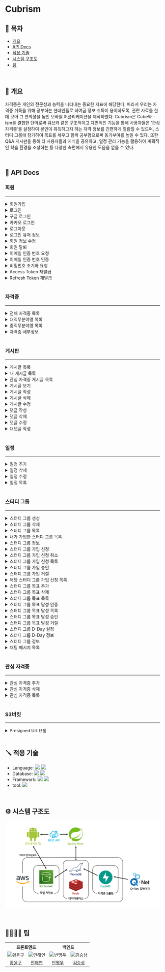 # Cubrism


## :bookmark: 목차
+ [개요](#pushpin-개요)
+ [API Docs](#abacus-api-docs)
+ [적용 기술](#screwdriver-적용-기술)
+ [시스템 구조도](#gear-시스템-구조도)
+ [팀](#family_man_woman_boy_boy-팀)

</br>

## :pushpin: 개요
자격증은 개인의 전문성과 능력을 나타내는 중요한 지표에 해당한다. 따라서 우리는 자격증 취득을 위해 공부하는 현대인들로 하여금 정보 취득이 용이하도록, 관련 자료를 한데 모아 그 편의성을 높인 모바일 어플리케이션을 제작하였다. Cubrism은 Cube와 -ism을 결합한 단어로써 큐브와 같은 구조적이고 다면적인 기능을 통해 사용자들은 ‘관심 자격증’을 설정하여 본인이 취득하고자 하는 자격 정보를 간편하게 열람할 수 있으며, 스터디 그룹에 참가하여 목표를 세우고 함께 공부함으로써 동기부여를 높일 수 있다. 또한 Q&A 게시판을 통해 타 사용자들과 지식을 공유하고, 일정 관리 기능을 활용하여 계획적인 학습 환경을 조성하는 등 다양한 측면에서 유용한 도움을 얻을 수 있다.

</br>

## :abacus: API Docs
### 회원
---
<details>
<summary>회원가입</summary>

| HTTP | Path  |
| --- | --- |
| <code>POST</code> | /auth/signup |

#### 요청
##### 본문
| 이름 | 타입 | 설명 |
| --- | --- | --- |
| email | String | 이메일 |
| password | String | 비밀번호 |
| nickname | String | 닉네임 |

```json
{
    "email": "test@test.com",
    "password": "password1!",
    "nickname": "nickname"
}
```

#### 응답
##### 본문
| 이름 | 타입 | 설명 |
| --- | --- | --- |
| message | String | 결과 메시지 |
```json
{
    "message": "회원가입에 성공했습니다."
}
```
</details>

<details>
<summary>로그인</summary>

| HTTP | Path  |
| --- | --- |
| <code>POST</code> | /auth/signin |

#### 요청
##### 본문
| 이름 | 타입 | 설명 |
| --- | --- | --- |
| email | String | 이메일 |
| password | String | 비밀번호 |
| fcmToken | String | FCM (Firebase Cloud Messaging) 토큰 |

```json
{
    "email": "test@test.com",
    "password": "password1!",
    "fcmToken": ""
}
```
#### 응답
##### user
| 이름 | 타입 | 설명 |
| --- | --- | --- |
| email | String | 이메일 |
| nickname | String | 닉네임 |
| profileImage | String | 프로필 사진 Url |
| provider | String | 소셜 로그인 [Google, Kakao, null(이메일)] |

##### token
| 이름 | 타입 | 설명 |
| --- | --- | --- |
| accessToken | String | JWT Access Token |
| refreshToken | String | JWT Refresh Token |

```json
{
    "user": {
        "email": "test@test.com",
        "nickname": "닉네임",
        "profileImage": "",
        "provider": null
    },
    "token": {
        "accessToken": "",
        "refreshToken": ""
    }
}
```
</details>

<details>
<summary>구글 로그인</summary>

| HTTP | Path  |
| --- | --- |
| <code>POST</code> | /auth/signin/google |

#### 요청
##### 본문
| 이름 | 타입 | 설명 |
| --- | --- | --- |
| token | String | 구글 인증 토큰 |
| fcmToken | String | FCM (Firebase Cloud Messaging) 토큰 |

```json
{
    "token": "",
    "fcmToken": ""
}
```
#### 응답
##### user
| 이름 | 타입 | 설명 |
| --- | --- | --- |
| email | String | 이메일 |
| nickname | String | 닉네임 |
| profileImage | String | 프로필 사진 Url |
| provider | String | 소셜 로그인 [Google, Kakao, null(이메일)] |

##### token
| 이름 | 타입 | 설명 |
| --- | --- | --- |
| accessToken | String | JWT Access Token |
| refreshToken | String | JWT Refresh Token |

```json
{
    "user": {
        "email": "test@test.com",
        "nickname": "닉네임",
        "profileImage": "",
        "provider": "google"
    },
    "token": {
        "accessToken": "",
        "refreshToken": ""
    }
}
```
</details>

<details>
<summary>카카오 로그인</summary>

| HTTP | Path  |
| --- | --- |
| <code>POST</code> | /auth/signin/kakao |

#### 요청
##### 본문
| 이름 | 타입 | 설명 |
| --- | --- | --- |
| token | String | 카카오 인증 토큰 |
| fcmToken | String | FCM (Firebase Cloud Messaging) 토큰 |

```json
{
    "token": "",
    "fcmToken": ""
}
```
#### 응답
##### user
| 이름 | 타입 | 설명 |
| --- | --- | --- |
| email | String | 이메일 |
| nickname | String | 닉네임 |
| profileImage | String | 프로필 사진 Url |
| provider | String | 소셜 로그인 [Google, Kakao, null(이메일)] |

##### token
| 이름 | 타입 | 설명 |
| --- | --- | --- |
| accessToken | String | JWT Access Token |
| refreshToken | String | JWT Refresh Token |

```json
{
    "user": {
        "email": "test@test.com",
        "nickname": "닉네임",
        "profileImage": "",
        "provider": "kakao"
    },
    "token": {
        "accessToken": "",
        "refreshToken": ""
    }
}
```
</details>

<details>
<summary>로그아웃</summary>

| HTTP | Path  |
| --- | --- |
| <code>POST</code> | /auth/logout |

#### 응답
##### 본문
| 이름 | 타입 | 설명 |
| --- | --- | --- |
| message | String | 결과 메시지 |
```json
{
    "message": "로그아웃 완료"
}
```
</details>

<details>
<summary>로그인 유저 정보</summary>

| HTTP | Path  |
| --- | --- |
| <code>GET</code> | /auth/users |

#### 요청
##### 헤더
| 이름 | 타입 | 설명 |
| --- | --- | --- |
| Authorization | String | JWT Access Token |

```
Authorization: Bearer Token
```
#### 응답
##### 본문
| 이름 | 타입 | 설명 |
| --- | --- | --- |
| email | String | 이메일 |
| nickname | String | 닉네임 |
| profileImage | String | 프로필 사진 Url |
| provider | String | 소셜 로그인 [Google, Kakao, null(이메일)] |
```json
{
    "email": "test@test.com",
    "nickname": "닉네임",
    "profileImage": "",
    "provider": null
}
```
</details>

<details>
<summary>회원 정보 수정</summary>

| HTTP | Path  |
| --- | --- |
| <code>PUT</code> | /auth/users |

#### 요청
##### 헤더
| 이름 | 타입 | 설명 |
| --- | --- | --- |
| Authorization | String | JWT Access Token |

```
Authorization: Bearer Token
```
##### 본문
| 이름 | 타입 | 설명 |
| --- | --- | --- |
| nickname | String | 닉네임 |
| imageUrl | String | 프로필 사진 Url |
| isImageChange | Boolean | 프로필 사진 변경 여부 |

```json
{
    "nickname": "닉네임",
    "imageUrl": "",
    "isImageChange": true
}
```
#### 응답
##### 본문
| 이름 | 타입 | 설명 |
| --- | --- | --- |
| email | String | 이메일 |
| nickname | String | 닉네임 |
| profileImage | String | 프로필 사진 Url |
| provider | String | 소셜 로그인 [Google, Kakao, null(이메일)] |
```json
{
    "email": "test@test.com",
    "nickname": "닉네임",
    "profileImage": "",
    "provider": null
}
```
</details>

<details>
<summary>회원 탈퇴</summary>

| HTTP | Path  |
| --- | --- |
| <code>DELETE</code> | /auth/users |

#### 요청
##### 헤더
| 이름 | 타입 | 설명 |
| --- | --- | --- |
| Authorization | String | JWT Access Token |

```
Authorization: Bearer Token
```

#### 응답
##### 본문
| 이름 | 타입 | 설명 |
| --- | --- | --- |
| message | String | 결과 메시지 |
```json
{
    "message": "회원 탈퇴가 완료되었습니다."
}
```
</details>

<details>
<summary>이메일 인증 번호 요청</summary>

| HTTP | Path  |
| --- | --- |
| <code>POST</code> | /auth/signup/email/request |

#### 요청
##### 본문
| 이름 | 타입 | 설명 |
| --- | --- | --- |
| email | String | 이메일 |

```json
{
    "email": "test@test.com"
}
```
#### 응답
##### 본문
| 이름 | 타입 | 설명 |
| --- | --- | --- |
| message | String | 결과 메시지 |
```json
{
    "message": "이메일 전송 완료"
}
```
</details>

<details>
<summary>이메일 인증 번호 인증</summary>

| HTTP | Path  |
| --- | --- |
| <code>POST</code> | /auth/signup/email/verify |

#### 요청
##### 본문
| 이름 | 타입 | 설명 |
| --- | --- | --- |
| email | String | 이메일 |
| code | String | 인증 코드 |

```json
{
    "email": "test@test.com",
    "code": "000000"
}
```
#### 응답
##### 본문
| 이름 | 타입 | 설명 |
| --- | --- | --- |
| message | String | 결과 메시지 |
```json
{
    "message": "이메일 인증 완료"
}
```
</details>

<details>
<summary>비밀번호 초기화 요청</summary>

| HTTP | Path  |
| --- | --- |
| <code>POST</code> | /auth/users/password |

#### 요청
##### 본문
| 이름 | 타입 | 설명 |
| --- | --- | --- |
| email | String | 이메일 |

```json
{
    "email": "test@test.com"
}
```
#### 응답
##### 본문
| 이름 | 타입 | 설명 |
| --- | --- | --- |
| message | String | 결과 메시지 |
```json
{
    "message": "이메일을 전송했습니다."
}
```
</details>

<details>
<summary>Access Token 재발급</summary>

| HTTP | Path  |
| --- | --- |
| <code>POST</code> | /auth/token/access |

#### 요청
##### 헤더
| 이름 | 타입 | 설명 |
| --- | --- | --- |
| AccessToken | String | JWT Access Token |
| RefreshToken | String | JWT Refresh Token |

```
AccessToken: Bearer Token
RefreshToken: Token
```
#### 응답
##### 본문
| 이름 | 타입 | 설명 |
| --- | --- | --- |
| accessToken | String | JWT Access Token |
| refreshToken | String | JWT Refresh Token |
```json
{
    "accessToken": "",
    "refreshToken": null
}
```
</details>

<details>
<summary>Refresh Token 재발급</summary>

| HTTP | Path  |
| --- | --- |
| <code>POST</code> | /auth/token/refresh |

#### 요청
##### 헤더
| 이름 | 타입 | 설명 |
| --- | --- | --- |
| Authorization | String | JWT Access Token |

```
Authorization: Bearer Token
```

#### 응답
##### 본문
| 이름 | 타입 | 설명 |
| --- | --- | --- |
| accessToken | String | JWT Access Token |
| refreshToken | String | JWT Refresh Token |
```json
{
    "accessToken": null,
    "refreshToken": ""
}
```
</details>

</br>

### 자격증
---
<details>
<summary>전체 자격증 목록</summary>

| HTTP | Path  |
| --- | --- |
| <code>GET</code> | /qualification/list/all |

#### 응답
##### 본문
| 이름 | 타입 | 설명 |
| --- | --- | --- |
| code | String | 자격증 코드 |
| name | String | 자격증 이름 |
```json
[
    {
        "code": "1320",
        "name": "정보처리기사"
    },
    ···
]
```
</details>

<details>
    
<summary>대직무분야명 목록</summary>

| HTTP | Path  |
| --- | --- |
| <code>GET</code> | /qualification/list/majorfield |

#### 응답
##### 본문
| 이름 | 타입 | 설명 |
| --- | --- | --- |
| majorFieldName | String | 대직무분야명 |
| iconUrl | String | 아이콘 Url |
```json
[
    {
        "majorFieldName": "정보통신",
        "iconUrl": ""
    },
    ···
]
```
</details>

<details>
<summary>중직무분야명 목록</summary>

| HTTP | Path  |
| --- | --- |
| <code>GET</code> | /qualification/list/middlefield |

#### 요청
##### 파라미터
| 이름 | 타입 | 설명 |
| --- | --- | --- |
| field | String | 대직무분야명 |

```
field: 정보통신
```

#### 응답
##### 본문
| 이름 | 타입 | 설명 |
| --- | --- | --- |
| middleFieldName | String | 중직무분야명 |
| code | String | 자격증 코드 |
| name | String | 자격증 이름 |
```json
[
    {
        "middleFieldName": "정보기술",
        "code": "1320",
        "name": "정보처리기사"
    },
    ···
]
```
</details>

<details>
<summary>자격증 세부정보</summary>

| HTTP | Path  |
| --- | --- |
| <code>GET</code> | /qualification/details |

#### 요청
##### 파라미터
| 이름 | 타입 | 설명 |
| --- | --- | --- |
| code | String | 자격증 코드 |

```
field: 정보통신
```

#### 응답
##### 본문
| 이름 | 타입 | 설명 |
| --- | --- | --- |
| name | String | 자격증 이름 |
| code | String | 자격증 코드 |
| tendency | String | 출제 경향 |
| acquisition | String | 취득 방법 |

##### schedule (시험 일정)
| 이름 | 타입 | 설명 |
| --- | --- | --- |
| category | String | 구분 |
| writtenApp | String | 필기원서접수 |
| writtenExam | String | 필기시험 |
| writtenExamResult | String | 필기합격발표 |
| practicalApp | String | 실기원서접수 |
| practicalExam | String | 실기시험 |
| practicalExamResult | String | 최종합격발표 |

##### fee (수수료)
| 이름 | 타입 | 설명 |
| --- | --- | --- |
| writtenFee | Int | 필기 수수료 |
| practicalFee | Int | 실기 수수료 |

##### standard (출제 기준)
| 이름 | 타입 | 설명 |
| --- | --- | --- |
| filePath | String | 파일 경로 |
| fileName | String | 파일 이름 |

##### question (공개 문제)
| 이름 | 타입 | 설명 |
| --- | --- | --- |
| filePath | String | 파일 경로 |
| fileName | String | 파일 이름 |

##### books (추천 도서)
| 이름 | 타입 | 설명 |
| --- | --- | --- |
| title | String | 책 제목 |
| authors | String | 저자 |
| publisher | String | 출판사 |
| date | LocalDate | 출간일 |
| price | Int | 정가 |
| sale_price | Int | 판매가 |
| thumbnail | String | 책 표지 |
| url | String | 링크 |

```json
{
    "code": "1320",
    "name": "정보처리기사",
    "schedule": [
        {
            "category": "2024년 정기 기사 1회",
            "writtenApp": "2024.01.23~2024.01.26",
            "writtenExam": "2024.02.15~2024.03.07",
            "writtenExamResult": "2024.03.13",
            "practicalApp": "2024.03.26~2024.03.29",
            "practicalExam": "2024.04.27~2024.05.17",
            "practicalExamResult": "2024.06.18"
        },
        ···
    ],
    "fee": {
        "writtenFee": 19400,
        "practicalFee": 22600
    },
    "tendency": "<실기시험 출제 경향>\n정보시스템 등의 개발 요구 사항을 이해하여 각 업무에 맞는 소프트웨어의 기능에 관한 설계, 구현 및 테스트를 수행에 필요한\n1. 현행 시스템 분석 및 요구사항 확인(소프트웨어 공학 기술의 요구사항 분석 기법 활용)···",
    "standard": [
        {
            "filePath": "bbs/Q006/Q006_2204043",
            "fileName": "정보처리기사 출제기준(2020.1.1.~2022.12.31).hwp"
        },
        ···
    ],
    "question": [],
    "acquisition": "① 시 행 처 : 한국산업인력공단\n② 관련학과 : 모든 학과 응시가능\n③ 시험과목\n- 필기 1. 소프트웨어설계 2. 소프트웨어개발···",
    "books": [
        {
            "title": "정보처리기사 필기 한권으로 끝내기",
            "authors": "메인에듀 정보기술연구소, 김대영",
            "publisher": "메인에듀",
            "date": "2024-04-02",
            "price": 29000,
            "sale_price": 26100,
            "thumbnail": "https://search1.kakaocdn.net/thumb/R120x174.q85/?fname=http%3A%2F%2Ft1.daumcdn.net%2Flbook%2Fimage%2F6614487%3Ftimestamp%3D20240427153255",
            "url": "https://search.daum.net/search?w=bookpage&bookId=6614487&q=%EC%A0%95%EB%B3%B4%EC%B2%98%EB%A6%AC%EA%B8%B0%EC%82%AC+%ED%95%84%EA%B8%B0+%ED%95%9C%EA%B6%8C%EC%9C%BC%EB%A1%9C+%EB%81%9D%EB%82%B4%EA%B8%B0"
        },
        ···
    ]
}
```
</details>

<br>

### 게시판
---
<details>
<summary>게시글 목록</summary>

| HTTP | Path  |
| --- | --- |
| <code>GET</code> | /posts |

#### 요청
##### 파라미터
| 이름 | 타입 | 설명 | 필수 |
| --- | --- | --- | --- |
| page | Int | 페이지 | X (기본값 0) |
| limit | Int | 한 번에 불러올 게시글 수 (0~50) | X (기본값 20) |
| search-query | String | 검색어 | X |
| board-id | Int | 게시판 번호 | O |

```
page: 0
limit: 20
search-query: 정보처리기사
board-id: 1
```
#### 응답
##### page (페이지)
| 이름 | 타입 | 설명 |
| --- | --- | --- |
| previousPage | Int | 이전 페이지 |
| currentPage | Int | 현재 페이지 |
| nextPage | Int | 다음 페이지 |

##### postList (게시글 목록)
| 이름 | 타입 | 설명 |
| --- | --- | --- |
| postId | Int | 게시글 번호 |
| category | String | 카테고리 |
| nickname | String | 작성자 닉네임 |
| imageUrl | String | 첫 번째 사진 Url |
| title | String | 제목 |
| content | String | 내용 |
| createdDate | String | 작성일 |
| commentCount | Int | 댓글 수 |
```json
{
    "page": {
        "previousPage": null,
        "currentPage": 0,
        "nextPage": 1
    },
    "postList": [
        {
            "postId": 208,
            "category": "정보처리기사",
            "nickname": "nickname",
            "imageUrl": "",
            "title": "정처기 필기는 언제인가요?",
            "content": "2차때 신청하려고 하는데, 신청 기간은 언제인가요?",
            "createdDate": "2일 전",
            "commentCount": 0
        },
        ···
    ]
}
```
</details>

<details>
<summary>내 게시글 목록</summary>

| HTTP | Path  |
| --- | --- |
| <code>GET</code> | /posts/my |

#### 요청
##### 헤더
| 이름 | 타입 | 설명 |
| --- | --- | --- |
| Authorization | String | JWT Access Token |

```
Authorization: Bearer Token
```
##### 파라미터
| 이름 | 타입 | 설명 | 필수 |
| --- | --- | --- | --- |
| page | Int | 페이지 | X (기본값 0) |
| limit | Int | 한 번에 불러올 게시글 수 (0~50) | X (기본값 20) |

```
page: 0
limit: 20
```
#### 응답
##### page (페이지)
| 이름 | 타입 | 설명 |
| --- | --- | --- |
| previousPage | Int | 이전 페이지 |
| currentPage | Int | 현재 페이지 |
| nextPage | Int | 다음 페이지 |

##### postList (게시글 목록)
| 이름 | 타입 | 설명 |
| --- | --- | --- |
| postId | Int | 게시글 번호 |
| category | String | 카테고리 |
| nickname | String | 작성자 닉네임 |
| profileImage | String | 프로필 사진 Url |
| images | String[] | 사진 Url 목록 |
| title | String | 제목 |
| content | String | 내용 |
| createdDate | String | 작성일 |
| commentCount | Int | 댓글 수 |
```json
{
    "page": {
        "previousPage": null,
        "currentPage": 0,
        "nextPage": 1
    },
    "postList": [
        {
            "postId": 208,
            "category": "정보처리기사",
            "nickname": "nickname",
            "profileImage": "",
            "images": [
                "",
                "",
                ""
            ],
            "title": "정처기 필기는 언제인가요?",
            "content": "2차때 신청하려고 하는데, 신청 기간은 언제인가요?",
            "createdDate": "5.21 16:25",
            "commentCount": 0
        },
        ···
    ]
}
```
</details>

<details>
<summary>관심 자격증 게시글 목록</summary>

| HTTP | Path  |
| --- | --- |
| <code>GET</code> | /posts/favorites |

#### 요청
##### 헤더
| 이름 | 타입 | 설명 |
| --- | --- | --- |
| Authorization | String | JWT Access Token |

```
Authorization: Bearer Token
```
##### 파라미터
| 이름 | 타입 | 설명 | 필수 |
| --- | --- | --- | --- |
| page | Int | 페이지 | X (기본값 0) |
| limit | Int | 한 번에 불러올 게시글 수 (0~50) | X (기본값 20) |
| board-id | Int | 게시판 번호 | O |

```
page: 0
limit: 20
board-id: 1
```
#### 응답
##### page (페이지)
| 이름 | 타입 | 설명 |
| --- | --- | --- |
| previousPage | Int | 이전 페이지 |
| currentPage | Int | 현재 페이지 |
| nextPage | Int | 다음 페이지 |

##### postList (게시글 목록)
| 이름 | 타입 | 설명 |
| --- | --- | --- |
| postId | Int | 게시글 번호 |
| category | String | 카테고리 |
| nickname | String | 작성자 닉네임 |
| imageUrl | String | 첫 번째 사진 Url |
| title | String | 제목 |
| content | String | 내용 |
| createdDate | String | 작성일 |
| commentCount | Int | 댓글 수 |
```json
{
    "page": {
        "previousPage": null,
        "currentPage": 0,
        "nextPage": 1
    },
    "postList": [
        {
            "postId": 208,
            "category": "정보처리기사",
            "nickname": "nickname",
            "imageUrl": "",
            "title": "정처기 필기는 언제인가요?",
            "content": "2차때 신청하려고 하는데, 신청 기간은 언제인가요?",
            "createdDate": "2일 전",
            "commentCount": 0
        },
        ···
    ]
}
```
</details>

<details>
<summary>게시글 보기</summary>

| HTTP | Path  |
| --- | --- |
| <code>GET</code> | /post/{postId} |

#### 응답
##### 본문
| 이름 | 타입 | 설명 |
| --- | --- | --- |
| postId | Int | 게시글 번호 |
| boardName | String | 게시판 이름 |
| category | String | 카테고리 |
| nickname | String | 작성자 닉네임 |
| profileImageUrl | String | 프로필 사진 Url |
| email | String | 작성자 이메일 |
| title | String | 제목 |
| content | String | 내용 |
| createdDate | LocalDateTime | 작성 날짜 |
| modifiedDate | LocalDateTime | 수정 날짜 |
| images | String[] | 사진 목록 |
| aiComment | String | GPT-4o 답변 |

##### comments
| 이름 | 타입 | 설명 |
| --- | --- | --- |
| commentId | Int | 댓글 번호 |
| replyTo | Int | 대댓글 대상 번호 |
| replyToNickname | String | 대댓글 대상 닉네임 |
| nickname | String | 작성자 닉네임 |
| email | String | 작성자 이메일 |
| content | String | 댓글 내용 |
| createdDate | LocalDateTime | 작성 날짜 |
| profileImageUrl | String | 프로필 사진 Url |
| isUpdated | Boolean | 댓글 수정 여부 |
```json
{
    "postId": 208,
    "boardName": "QnA",
    "category": "정보처리기사",
    "nickname": "nickname",
    "profileImageUrl": "",
    "email": "test@test.com",
    "title": "정처기 필기는 언제인가요?",
    "content": "2차때 신청하려고 하는데, 신청 기간은 언제인가요?",
    "createdDate": "2024-05-21T16:25:28",
    "modifiedDate": "2024-05-21T16:25:34",
    "images": [
        "",
        "",
        ""
    ],
    "comments": [
        {
            "commentId": 64,
            "replyTo": 38,
            "replyToNickname": "nickname",
            "nickname": "nickname2",
            "email": "test2@test.com",
            "content": "정보처리기사는 이 앱의 자격증 정보 목록에서 확인하세요",
            "createdDate": "2024-05-22T11:22:01",
            "profileImageUrl": "",
            "isUpdated": false
        },
        ···
    ],
    "aiComment": ""
}    
```
</details>

<details>
<summary>게시글 작성</summary>

| HTTP | Path  |
| --- | --- |
| <code>POST</code> | /post |

#### 요청
##### 헤더
| 이름 | 타입 | 설명 |
| --- | --- | --- |
| Authorization | String | JWT Access Token |

```
Authorization: Bearer Token
```
##### 본문
| 이름 | 타입 | 설명 |
| --- | --- | --- |
| boardId | Int | 게시판 번호 |
| title | String | 제목 |
| content | String | 내용 |
| category | String | 카테고리 |
| images | String[] | 사진 목록 |
```json
{
    "boardId": 1,
    "title": "정처기 필기는 언제인가요?",
    "content": "2차때 신청하려고 하는데, 신청 기간은 언제인가요?",
    "category": "정보처리기사",
    "images": [
        "",
        "",
        ""
    ]
}
```

#### 응답
##### 본문
| 이름 | 타입 | 설명 |
| --- | --- | --- |
| message | String | 결과 메시지 |
```json
{
    "message": "게시글을 작성했습니다."
}
```
</details>

<details>
<summary>게시글 삭제</summary>

| HTTP | Path  |
| --- | --- |
| <code>DELETE</code> | /post/{postId} |

#### 요청
##### 헤더
| 이름 | 타입 | 설명 |
| --- | --- | --- |
| Authorization | String | JWT Access Token |

```
Authorization: Bearer Token
```

#### 응답
##### 본문
| 이름 | 타입 | 설명 |
| --- | --- | --- |
| message | String | 결과 메시지 |
```json
{
    "message": "게시글을 삭제했습니다."
}
```
</details>

<details>
<summary>게시글 수정</summary>

| HTTP | Path  |
| --- | --- |
| <code>PUT</code> | /post/{postId} |

#### 요청
##### 헤더
| 이름 | 타입 | 설명 |
| --- | --- | --- |
| Authorization | String | JWT Access Token |

```
Authorization: Bearer Token
```
##### 본문
| 이름 | 타입 | 설명 |
| --- | --- | --- |
| title | String | 제목 |
| content | String | 내용 |
| category | String | 카테고리 |
| images | String[] | 추가할 사진 목록 |
| removedImages | String[] | 삭제할 사진 목록 |
```json
{
    "title": "정처기 필기는 언제인가요?",
    "content": "2차때 신청하려고 하는데, 신청 기간은 언제인가요?",
    "category": "정보처리기사",
    "images": [
        "",
        "",
        ""
    ],
    "removedImages": [
        "",
        "",
        ""
    ]
}

```

#### 응답
##### 본문
| 이름 | 타입 | 설명 |
| --- | --- | --- |
| message | String | 결과 메시지 |
```json
{
    "message": "게시글을 수정했습니다."
}
```
</details>

<details>
<summary>댓글 작성</summary>

| HTTP | Path  |
| --- | --- |
| <code>POST</code> | /comment |

#### 요청
##### 헤더
| 이름 | 타입 | 설명 |
| --- | --- | --- |
| Authorization | String | JWT Access Token |

```
Authorization: Bearer Token
```
##### 본문
| 이름 | 타입 | 설명 |
| --- | --- | --- |
| postId | Int | 게시글 번호 |
| content | String | 내용 |
```json
{
    "postId": 208,
    "content": "정보처리기사는 이 앱의 자격증 정보 목록에서 확인하세요"
}

```

#### 응답
##### 본문
| 이름 | 타입 | 설명 |
| --- | --- | --- |
| message | String | 결과 메시지 |
```json
{
    "message": "댓글을 추가했습니다."
}
```
</details>

<details>
<summary>댓글 삭제</summary>

| HTTP | Path  |
| --- | --- |
| <code>DELETE</code> | /comment/{commentId} |

#### 요청
##### 헤더
| 이름 | 타입 | 설명 |
| --- | --- | --- |
| Authorization | String | JWT Access Token |

```
Authorization: Bearer Token
```

#### 응답
##### 본문
| 이름 | 타입 | 설명 |
| --- | --- | --- |
| message | String | 결과 메시지 |
```json
{
    "message": "댓글을 삭제했습니다."
}
```
</details>

<details>
<summary>댓글 수정</summary>

| HTTP | Path  |
| --- | --- |
| <code>PUT</code> | /comment/{commentId} |

#### 요청
##### 헤더
| 이름 | 타입 | 설명 |
| --- | --- | --- |
| Authorization | String | JWT Access Token |

```
Authorization: Bearer Token
```
##### 본문
| 이름 | 타입 | 설명 |
| --- | --- | --- |
| content | String | 내용 |
```json
{
    "content": "아니면 큐넷에서 확인하셔도 돼요"
}

```

#### 응답
##### 본문
| 이름 | 타입 | 설명 |
| --- | --- | --- |
| message | String | 결과 메시지 |
```json
{
    "message": "댓글을 수정했습니다."
}
```
</details>

<details>
<summary>대댓글 작성</summary>

| HTTP | Path  |
| --- | --- |
| <code>POST</code> | /reply |

#### 요청
##### 헤더
| 이름 | 타입 | 설명 |
| --- | --- | --- |
| Authorization | String | JWT Access Token |

```
Authorization: Bearer Token
```
##### 본문
| 이름 | 타입 | 설명 |
| --- | --- | --- |
| postId | Int | 게시글 번호 |
| commentId | Int | 대댓글 대상 번호 |
| content | String | 내용 |
```json
{
    "postId": 208,
    "commentId": 64,
    "content": "감사합니다"
}

```

#### 응답
##### 본문
| 이름 | 타입 | 설명 |
| --- | --- | --- |
| message | String | 결과 메시지 |
```json
{
    "message": "대댓글을 작성했습니다."
}
```
</details>

<br>

### 일정
---
<details>
<summary>일정 추가</summary>

| HTTP | Path  |
| --- | --- |
| <code>POST</code> | /schedule |

#### 요청
##### 헤더
| 이름 | 타입 | 설명 |
| --- | --- | --- |
| Authorization | String | JWT Access Token |

```
Authorization: Bearer Token
```
##### 본문
| 이름 | 타입 | 설명 |
| --- | --- | --- |
| startDate | LocalDateTime | 시작 날짜 |
| endDate | LocalDateTime | 종료 날짜 |
| isAllDay | Boolean | 종일 여부 |
| title | String | 제목 |
| content | String | 내용 |

```json
{
    "startDate": "2024-05-24T09:00:00",
    "endDate": "2024-05-24T12:00:00",
    "isAllDay": false,
    "title": "정보처리기사 필기 시험 준비",
    "content": "기출문제 풀어보기"
}
```
#### 응답
##### 본문
| 이름 | 타입 | 설명 |
| --- | --- | --- |
| message | String | 결과 메시지 |

```json
{
    "message": "일정이 추가되었습니다."
}
```
</details>

<details>
<summary>일정 삭제</summary>

| HTTP | Path  |
| --- | --- |
| <code>DELETE</code> | /schedule/{scheduleId} |

#### 요청
##### 헤더
| 이름 | 타입 | 설명 |
| --- | --- | --- |
| Authorization | String | JWT Access Token |

```
Authorization: Bearer Token
```

#### 응답
##### 본문
| 이름 | 타입 | 설명 |
| --- | --- | --- |
| message | String | 결과 메시지 |

```json
{
    "message": "일정을 삭제했습니다."
}
```
</details>

<details>
<summary>일정 수정</summary>

| HTTP | Path  |
| --- | --- |
| <code>PUT</code> | /schedule/{scheduleId} |

#### 요청
##### 헤더
| 이름 | 타입 | 설명 |
| --- | --- | --- |
| Authorization | String | JWT Access Token |

```
Authorization: Bearer Token
```
##### 본문
| 이름 | 타입 | 설명 |
| --- | --- | --- |
| startDate | LocalDateTime | 시작 날짜 |
| endDate | LocalDateTime | 종료 날짜 |
| isAllDay | Boolean | 종일 여부 |
| title | String | 제목 |
| content | String | 내용 |

```json
{
    "startDate": "2024-05-24T00:00:00",
    "endDate": "2024-05-24T00:00:00",
    "isAllDay": true,
    "title": "정보처리기사 필기 시험 준비",
    "content": "기출문제 풀어보기"
}
```
#### 응답
##### 본문
| 이름 | 타입 | 설명 |
| --- | --- | --- |
| message | String | 결과 메시지 |

```json
{
    "message": "일정을 수정했습니다."
}
```
</details>

<details>
<summary>일정 목록</summary>

| HTTP | Path  |
| --- | --- |
| <code>GET</code> | /schedules |

#### 요청
##### 헤더
| 이름 | 타입 | 설명 |
| --- | --- | --- |
| Authorization | String | JWT Access Token |

```
Authorization: Bearer Token
```
##### 파라미터
| 이름 | 타입 | 설명 | 필수 |
| --- | --- | --- | --- |
| year | Int | 년 | X (기본값 null) |
| month | Int | 월 | X (기본값 null) |

```
year: 2024
month: 5
```
#### 응답
##### 본문
| 이름 | 타입 | 설명 |
| --- | --- | --- |
| scheduleId | Int | 일정 번호 |
| startDate | LocalDateTime | 시작 날짜 |
| endDate | LocalDateTime | 종료 날짜 |
| title | String | 제목 |
| content | String | 내용 |
| allDay | Boolean | 종일 여부 |

```json
[
    {
        "scheduleId": 102,
        "startDate": "2024-05-24T00:00:00",
        "endDate": "2024-05-24T00:00:00",
        "title": "정보처리기사 필기 시험 준비",
        "content": "기출문제 풀어보기",
        "allDay": true
    },
    ···
]
```
</details>

<br>

### 스터디 그룹
---
<details>
<summary>스터디 그룹 생성</summary>

| HTTP | Path  |
| --- | --- |
| <code>POST</code> | /studygroup |

#### 요청
##### 헤더
| 이름 | 타입 | 설명 |
| --- | --- | --- |
| Authorization | String | JWT Access Token |
```
Authorization: Bearer Token
```
##### 본문
| 이름 | 타입 | 설명 |
| --- | --- | --- |
| groupName | String | 스터디 그룹 이름 |
| groupDescription | String | 스터디 그룹 소개 |
| maxMembers | Int | 최대 인원수 |
| tags | String[] | 태그 목록 |
```json
{
    "groupName": "정보처리기사 같이 따실분 구해요~",
    "groupDescription": "정보처리기사 자격증 준비 같이 하실 분들 구합니다!",
    "maxMembers": 4,
    "tags": [
        "정보처리기사",
        "열공"
    ]
}
```
#### 응답
##### 본문
| 이름 | 타입 | 설명 |
| --- | --- | --- |
| message | String | 결과 메시지 |
```json
{
    "message": "스터디 그룹을 생성했습니다."
}
```
</details>

<details>
<summary>스터디 그룹 삭제</summary>

| HTTP | Path  |
| --- | --- |
| <code>DELETE</code> | /studygroup/{groupId} |

#### 요청
##### 헤더
| 이름 | 타입 | 설명 |
| --- | --- | --- |
| Authorization | String | JWT Access Token |
```
Authorization: Bearer Token
```
#### 응답
##### 본문
| 이름 | 타입 | 설명 |
| --- | --- | --- |
| message | String | 결과 메시지 |
```json
{
    "message": "스터디 그룹을 삭제했습니다."
}
```
</details>

<details>
<summary>스터디 그룹 목록</summary>

| HTTP | Path  |
| --- | --- |
| <code>GET</code> | /studygroups |

#### 요청
##### 파라미터
| 이름 | 타입 | 설명 | 필수 |
| --- | --- | --- | --- |
| page | Int | 페이지 | X (기본값 0) |
| limit | Int | 한 번에 불러올 게시글 수 (0~50) | X (기본값 20) |
| recruiting | Boolean | 모집 완료 포함 (true: 포함, false: 제외) | X (기본값 true) |

```
page: 0
limit: 20
recruiting: true
```
#### 응답
##### page (페이지)
| 이름 | 타입 | 설명 |
| --- | --- | --- |
| previousPage | Int | 이전 페이지 |
| currentPage | Int | 현재 페이지 |
| nextPage | Int | 다음 페이지 |

##### studyGroupList (스터디 그룹 목록)
| 이름 | 타입 | 설명 |
| --- | --- | --- |
| studyGroupId | Int | 스터디 그룹 번호 |
| groupName | String | 스터디 그룹 이름 |
| groupDescription | String | 스터디 그룹 소개 |
| currentMembers | Int | 현재 인원수 |
| maxMembers | Int | 최대 인원수 |
| tags | String[] | 태그 목록 |
| recruiting | Boolean | 모집 여부 (true: 모집 중, false: 모집 완료) |
```json
{
    "page": {
        "previousPage": null,
        "currentPage": 0,
        "nextPage": 1
    },
     "studyGroupList": [
        {
            "studyGroupId": 57,
            "groupName": "정보처리기사 같이 따실분 구해요~",
            "groupDescription": "정보처리기사 자격증 준비 같이 하실 분들 구합니다!",
            "currentMembers": 2,
            "maxMembers": 4,
            "tags": [
                "정보처리기사",
                "열공"
            ],
            "recruiting": true
        },
        ···
    ]
}
```
</details>

<details>
<summary>내가 가입한 스터디 그룹 목록</summary>

| HTTP | Path  |
| --- | --- |
| <code>GET</code> | /studygroups/my |

#### 요청
##### 헤더
| 이름 | 타입 | 설명 |
| --- | --- | --- |
| Authorization | String | JWT Access Token |
```
Authorization: Bearer Token
```
##### 파라미터
| 이름 | 타입 | 설명 | 필수 |
| --- | --- | --- | --- |
| page | Int | 페이지 | X (기본값 0) |
| limit | Int | 한 번에 불러올 게시글 수 (0~50) | X (기본값 20) |

```
page: 0
limit: 20
```
#### 응답
##### 본문
| 이름 | 타입 | 설명 |
| --- | --- | --- |
| studyGroupId | Int | 스터디 그룹 번호 |
| groupName | String | 스터디 그룹 이름 |
| groupDescription | String | 스터디 그룹 소개 |
| currentMembers | Int | 현재 인원수 |
| maxMembers | Int | 최대 인원수 |
| tags | String[] | 태그 목록 |
| recruiting | Boolean | 모집 여부 (true: 모집 중, false: 모집 완료) |
```json
[
    {
        "studyGroupId": 57,
        "groupName": "정보처리기사 같이 따실분 구해요~",
        "groupDescription": "정보처리기사 자격증 준비 같이 하실 분들 구합니다!",
        "currentMembers": 2,
        "maxMembers": 4,
        "tags": [
            "정보처리기사",
            "열공"
        ],
        "recruiting": true
    },
    ···
]
```
</details>

<details>
<summary>스터디 그룹 정보</summary>

| HTTP | Path  |
| --- | --- |
| <code>GET</code> | /studygroup/{groupId} |

#### 응답
##### 본문
| 이름 | 타입 | 설명 |
| --- | --- | --- |
| studyGroupId | Int | 스터디 그룹 번호 |
| groupName | String | 스터디 그룹 이름 |
| groupDescription | String | 스터디 그룹 소개 |
| groupAdmin | String | 스터디 그룹 관리자 닉네임 |
| currentMembers | Int | 현재 인원수 |
| maxMembers | Int | 최대 인원수 |
| tags | String[] | 태그 목록 |
| members | String[] | 스터디 그룹 멤버 이메일 목록 |
| recruiting | Boolean | 모집 여부 (true: 모집 중, false: 모집 완료) |
```json
{
    "studyGroupId": 57,
    "groupName": "정보처리기사 같이 따실분 구해요~",
    "groupDescription": "정보처리기사 자격증 준비 같이 하실 분들 구합니다!",
    "groupAdmin": "nickname",
    "adminProfileImage": "",
    "currentMembers": 2,
    "maxMembers": 4,
    "tags": [
        "정보처리기사",
        "열공"
    ],
    "members": [
        "test@test.com"
    ],
    "recruiting": true
}
```
</details>

<details>
<summary>스터디 그룹 가입 신청</summary>

| HTTP | Path  |
| --- | --- |
| <code>POST</code> | /studygroup/join/request/{groupId} |

#### 요청
##### 헤더
| 이름 | 타입 | 설명 |
| --- | --- | --- |
| Authorization | String | JWT Access Token |
```
Authorization: Bearer Token
```
#### 응답
##### 본문
| 이름 | 타입 | 설명 |
| --- | --- | --- |
| message | String | 결과 메시지 |
```json
{
    "message": "스터디 그룹 가입을 요청했습니다."
}
```
</details>

<details>
<summary>스터디 그룹 가입 신청 취소</summary>

| HTTP | Path  |
| --- | --- |
| <code>DELETE</code> | /studygroup/join/request/{memberId} |

#### 요청
##### 헤더
| 이름 | 타입 | 설명 |
| --- | --- | --- |
| Authorization | String | JWT Access Token |
```
Authorization: Bearer Token
```
#### 응답
##### 본문
| 이름 | 타입 | 설명 |
| --- | --- | --- |
| message | String | 결과 메시지 |
```json
{
    "message": "스터디 그룹 가입 신청을 취소했습니다."
}
```
</details>

<details>
<summary>스터디 그룹 가입 신청 목록</summary>

| HTTP | Path  |
| --- | --- |
| <code>GET</code> | /studygroup/join/requests |

#### 요청
##### 헤더
| 이름 | 타입 | 설명 |
| --- | --- | --- |
| Authorization | String | JWT Access Token |
```
Authorization: Bearer Token
```
#### 응답
##### 본문
| 이름 | 타입 | 설명 |
| --- | --- | --- |
| memberId | UUID | 가입 신청 번호 |
| groupName | String | 스터디 그룹 이름 |
| groupDescription | String | 스터디 그룹 소개 |
| tags | String[] | 태그 목록 |
| groupAdmin | String | 스터디 그룹 관리자 닉네임 |
| groupAdminProfileImage | String | 스터디 그룹 관리자 프로필 사진 Url |
| requestDate | LocalDateTime | 신청 날짜 |
```json
[
    {
        "memberId": "f71e4cac-1b5a-4099-85ff-3573d862976b",
        "groupName": "정보처리기사 같이 따실분 구해요~",
        "groupDescription": "정보처리기사 자격증 준비 같이 하실 분들 구합니다!",
        "tags": [
            "정보처리기사",
            "열공"
        ],
        "groupAdmin": "nickname",
        "groupAdminProfileImage": "",
        "requestDate": "2024-05-23T19:10:31"
    },
    ···
]
```
</details>

<details>
<summary>스터디 그룹 가입 승인</summary>

| HTTP | Path  |
| --- | --- |
| <code>PUT</code> | /studygroup/join/receive/{memberId} |

#### 요청
##### 헤더
| 이름 | 타입 | 설명 |
| --- | --- | --- |
| Authorization | String | JWT Access Token |
```
Authorization: Bearer Token
```
#### 응답
##### 본문
| 이름 | 타입 | 설명 |
| --- | --- | --- |
| message | String | 결과 메시지 |
```json
{
    "message": "스터디 그룹 가입을 승인했습니다."
}
```
</details>

<details>
<summary>스터디 그룹 가입 거절</summary>

| HTTP | Path  |
| --- | --- |
| <code>DELETE</code> | /studygroup/join/receive/{memberId} |

#### 요청
##### 헤더
| 이름 | 타입 | 설명 |
| --- | --- | --- |
| Authorization | String | JWT Access Token |
```
Authorization: Bearer Token
```
#### 응답
##### 본문
| 이름 | 타입 | 설명 |
| --- | --- | --- |
| message | String | 결과 메시지 |
```json
{
    "message": "스터디 그룹 가입을 거절했습니다."
}
```
</details>

<details>
<summary>해당 스터디 그룹 가입 신청 목록</summary>

| HTTP | Path  |
| --- | --- |
| <code>GET</code> | /studygroup/join/receives/{groupId} |

#### 요청
##### 헤더
| 이름 | 타입 | 설명 |
| --- | --- | --- |
| Authorization | String | JWT Access Token |
```
Authorization: Bearer Token
```
#### 응답
##### 본문
| 이름 | 타입 | 설명 |
| --- | --- | --- |
| memberId | UUID | 가입 신청 번호 |
| groupName | String | 스터디 그룹 이름 |
| userName | String | 가입 신청한 유저 닉네임 |
| userImage | String | 가입 신청한 유저 프로필 사진 Url |
| requestDate | LocalDateTime | 신청 날짜 |
```json
[
    {
        "memberId": "f71e4cac-1b5a-4099-85ff-3573d862976b",
        "groupName": "정보처리기사 같이 따실분 구해요~",
        "userName": "nickname",
        "userImage": "",
        "requestDate": "2024-05-23T19:10:31"
    },
    ···
]
```
</details>

<details>
<summary>스터디 그룹 목표 추가</summary>

| HTTP | Path  |
| --- | --- |
| <code>POST</code> | /studygroup/goal |

#### 요청
##### 헤더
| 이름 | 타입 | 설명 |
| --- | --- | --- |
| Authorization | String | JWT Access Token |
```
Authorization: Bearer Token
```
##### 본문
| 이름 | 타입 | 설명 |
| --- | --- | --- |
| studyGroupId | Int | 스터디 그룹 번호 |
| goalName | String | 목표 이름 |
```json
{
    "studyGroupId": 57,
    "goalName": "필기 시험 합격"
}
```
#### 응답
##### 본문
| 이름 | 타입 | 설명 |
| --- | --- | --- |
| message | String | 결과 메시지 |
```json
{
    "message": "목표를 추가했습니다."
}
```
</details>

<details>
<summary>스터디 그룹 목표 삭제</summary>

| HTTP | Path  |
| --- | --- |
| <code>DELETE</code> | /studygroup/goal/{goalId} |

#### 요청
##### 헤더
| 이름 | 타입 | 설명 |
| --- | --- | --- |
| Authorization | String | JWT Access Token |
```
Authorization: Bearer Token
```
#### 응답
##### 본문
| 이름 | 타입 | 설명 |
| --- | --- | --- |
| message | String | 결과 메시지 |
```json
{
    "message": "목표를 삭제했습니다."
}
```
</details>

<details>
<summary>스터디 그룹 목표 목록</summary>

| HTTP | Path  |
| --- | --- |
| <code>GET</code> | /studygroup/{groupId}/goals |

#### 요청
##### 헤더
| 이름 | 타입 | 설명 |
| --- | --- | --- |
| Authorization | String | JWT Access Token |
```
Authorization: Bearer Token
```
#### 응답
##### 본문
| 이름 | 타입 | 설명 |
| --- | --- | --- |
| goalId | Int | 목표 번호 |
| goalName | String | 목표 이름 |
```json
[
    {
        "goalId": 1,
        "goalName": "필기 시험 합격"
    },
    ···
]
```
</details>

<details>
<summary>스터디 그룹 목표 달성 인증</summary>

| HTTP | Path  |
| --- | --- |
| <code>POST</code> | /studygroup/goal/submit |

#### 요청
##### 헤더
| 이름 | 타입 | 설명 |
| --- | --- | --- |
| Authorization | String | JWT Access Token |
```
Authorization: Bearer Token
```
##### 본문
| 이름 | 타입 | 설명 |
| --- | --- | --- |
| goalId | Int | 목표 번호 |
| groupId | Int | 스터디 그룹 번호 |
| content | String | 인증 내용 |
| imageUrl | String | 인증 사진 Url |
```json
{
    "goalId": 1,
    "groupId": 57,
    "content": "필기 시험 합격했습니다!",
    "imageUrl": ""
}
```
#### 응답
##### 본문
| 이름 | 타입 | 설명 |
| --- | --- | --- |
| message | String | 결과 메시지 |
```json
{
    "message": "목표를 달성했습니다."
}
```
</details>

<details>
<summary>스터디 그룹 목표 달성 목록</summary>

| HTTP | Path  |
| --- | --- |
| <code>GET</code> | /studygroup/goal/submits/{groupId} |

#### 요청
##### 헤더
| 이름 | 타입 | 설명 |
| --- | --- | --- |
| Authorization | String | JWT Access Token |
```
Authorization: Bearer Token
```
#### 응답
##### 본문
| 이름 | 타입 | 설명 |
| --- | --- | --- |
| userGoalId | Int | 유저 목표 번호 |
| nickname | String | 제출자 닉네임 |
| profileImageUrl | String | 제출자 프로필 사진 Url |
| content | String | 인증 내용 |
| imageUrl | String | 인증 사진 Url |
| submittedAt | LocalDateTime | 제출 날짜 |
| goalName | String | 목표 이름 |
```json
[
    {
        "userGoalId": 1,
        "nickname": "테스트",
        "profileImageUrl": "",
        "content": "필기 시험 합격했습니다!",
        "imageUrl": "",
        "submittedAt": "2024-05-23T19:18:17",
        "goalName": "필기 시험 합격"
    }
]
```
</details>

<details>
<summary>스터디 그룹 목표 달성 승인</summary>

| HTTP | Path  |
| --- | --- |
| <code>PUT</code> | /studygroup/goal/submit/{userGoalId} |

#### 요청
##### 헤더
| 이름 | 타입 | 설명 |
| --- | --- | --- |
| Authorization | String | JWT Access Token |
```
Authorization: Bearer Token
```
#### 응답
##### 본문
| 이름 | 타입 | 설명 |
| --- | --- | --- |
| message | String | 결과 메시지 |
```json
{
    "message": "목표 달성을 승인했습니다."
}
```
</details>

</details>

<details>
<summary>스터디 그룹 목표 달성 거절</summary>

| HTTP | Path  |
| --- | --- |
| <code>DELETE</code> | /studygroup/goal/submit/{userGoalId} |

#### 요청
##### 헤더
| 이름 | 타입 | 설명 |
| --- | --- | --- |
| Authorization | String | JWT Access Token |
```
Authorization: Bearer Token
```
#### 응답
##### 본문
| 이름 | 타입 | 설명 |
| --- | --- | --- |
| message | String | 결과 메시지 |
```json
{
    "message": "목표 달성을 거절했습니다."
}
```
</details>

<details>
<summary>스터디 그룹 D-Day 설정</summary>

| HTTP | Path  |
| --- | --- |
| <code>POST</code> | /studygroup/dday |

#### 요청
##### 헤더
| 이름 | 타입 | 설명 |
| --- | --- | --- |
| Authorization | String | JWT Access Token |
```
Authorization: Bearer Token
```
##### 본문
| 이름 | 타입 | 설명 |
| --- | --- | --- |
| groupId | Int | 스터디 그룹 번호 |
| title | String | D-Day 제목 |
| day | DateTime | D-Day 날짜 |
```json
{
    "groupId": 57,
    "title": "정보처리기사 자격증 따기",
    "day": "2024-12-31"
}
```
#### 응답
##### 본문
| 이름 | 타입 | 설명 |
| --- | --- | --- |
| message | String | 결과 메시지 |
```json
{
    "message": "D-Day를 설정했습니다."
}
```
</details>

<details>
<summary>스터디 그룹 D-Day 정보</summary>

| HTTP | Path  |
| --- | --- |
| <code>GET</code> | /studygroup/{groupId}/dday |

#### 요청
##### 헤더
| 이름 | 타입 | 설명 |
| --- | --- | --- |
| Authorization | String | JWT Access Token |
```
Authorization: Bearer Token
```
#### 응답
##### 본문
| 이름 | 타입 | 설명 |
| --- | --- | --- |
| groupId | Int | 스터디 그룹 번호 |
| title | String | D-Day 제목 |
| day | DateTime | D-Day 날짜 |
```json
{
    "groupId": 57,
    "title": "정보처리기사 자격증 따기",
    "day": "2024-12-31"
}
```
</details>

<details>
<summary>스터디 그룹 정보</summary>

| HTTP | Path  |
| --- | --- |
| <code>GET</code> | /studygroup/{groupId}/enter |

#### 요청
##### 헤더
| 이름 | 타입 | 설명 |
| --- | --- | --- |
| Authorization | String | JWT Access Token |
```
Authorization: Bearer Token
```
#### 응답
##### 본문
| 이름 | 타입 | 설명 |
| --- | --- | --- |
| groupName | String | 스터디 그룹 이름 |

##### members (멤버 목록)
| 이름 | 타입 | 설명 |
| --- | --- | --- |
| nickname | String | 닉네임 |
| email | String | 이메일 |
| profileImage | String | 프로필 사진 Url |
| admin | Boolean | 관리자 여부 |

##### UserGoal (목표 개인 진행 상황)
| 이름 | 타입 | 설명 |
| --- | --- | --- |
| completionPercentage | Double | 목표 달성률 |

##### goals (목표 목록)
| 이름 | 타입 | 설명 |
| --- | --- | --- |
| goalId | Int | 목표 번호 |
| goalName | String | 목표 이름 |
| completed | Boolean | 목표 달성 여부 |
| submitted | Boolean | 목표 달성 인증 제출 여부 |

##### day
| 이름 | 타입 | 설명 |
| --- | --- | --- |
| groupId | Int | 스터디 그룹 번호 |
| title | String | D-Day 제목 |
| day | DateTime | D-Day 날짜 |
```json
{
    "groupName": "정보처리기사 같이 따실분 구해요~",
    "members": [
        {
            "nickname": "nickname",
            "email": "test@test.com",
            "profileImage": "",
            "admin": true,
            "userGoal": {
                "goals": [
                    {
                        "goalId": 1,
                        "goalName": "정보처리기사 자격증 따기",
                        "completed": false,
                        "submitted": false
                    },
                    ···
                ],
                "completionPercentage": 0
            }
        },
        ···
    ],
    "day": {
        "groupId": 57,
        "title": "정보처리기사 자격증 따기",
        "day": "2024-12-31"
    }
}
```
</details>

<details>
<summary>채팅 메시지 목록</summary>

| HTTP | Path  |
| --- | --- |
| <code>GET</code> | /studygroup/{groupId}/chats |

#### 요청
##### 헤더
| 이름 | 타입 | 설명 |
| --- | --- | --- |
| Authorization | String | JWT Access Token |
```
Authorization: Bearer Token
```
#### 응답
##### 본문
| 이름 | 타입 | 설명 |
| --- | --- | --- |
| id | UUID | 채팅 번호 |
| email | String | 이메일 |
| username | String | 닉네임 |
| profileImgUrl | String | 프로필 사진 Url |
| createdAt | LocalDateTime | 메시지 입력 날짜 |
| content | String | 내용 |
| isDateHeader | Boolean | 각 날짜의 첫 번째 메시지 여부 |
```json
[
    {
        "id": "bb51ef28-fade-4dde-b6c1-bd66e5a8f822",
        "email": "test@test.com",
        "username": "nickname",
        "profileImgUrl": "",
        "createdAt": "2024-05-09T15:58:40.87829",
        "content": "안녕하세요",
        "isDateHeader": true
    },
    ···
]
```
</details>

<br>

### 관심 자격증
---
<details>
<summary>관심 자격증 추가</summary>

| HTTP | Path  |
| --- | --- |
| <code>POST</code> | /favorite |

#### 요청
##### 헤더
| 이름 | 타입 | 설명 |
| --- | --- | --- |
| Authorization | String | JWT Access Token |
```
Authorization: Bearer Token
```
##### 본문
| 이름 | 타입 | 설명 |
| --- | --- | --- |
| code | String | 자격증 코드 |
```json
{
    "code": "1320"
}
```
#### 응답
##### 본문
| 이름 | 타입 | 설명 |
| --- | --- | --- |
| message | String | 결과 메시지 |
```json
{
    "message": "관심 자격증이 추가되었습니다."
}
```
</details>

<details>
<summary>관심 자격증 삭제</summary>

| HTTP | Path  |
| --- | --- |
| <code>DELETE</code> | /favorite/{favoriteId} |

#### 요청
##### 헤더
| 이름 | 타입 | 설명 |
| --- | --- | --- |
| Authorization | String | JWT Access Token |
```
Authorization: Bearer Token
```
#### 응답
##### 본문
| 이름 | 타입 | 설명 |
| --- | --- | --- |
| message | String | 결과 메시지 |
```json
{
    "message": "관심 자격증이 삭제되었습니다."
}
```
</details>

<details>
<summary>관심 자격증 목록</summary>

| HTTP | Path  |
| --- | --- |
| <code>GET</code> | /favorites |

#### 요청
##### 헤더
| 이름 | 타입 | 설명 |
| --- | --- | --- |
| Authorization | String | JWT Access Token |
```
Authorization: Bearer Token
```
#### 응답
##### 본문
| 이름 | 타입 | 설명 |
| --- | --- | --- |
| index | Int | 순서 |
| favoriteId | Int | 관심 자격증 번호 |
| code | String | 자격증 코드 |
| name | String | 자격증 이름 |
```json
[
    {
        "index": 1,
        "favoriteId": 5,
        "code": "1320",
        "name": "정보처리기사"
    },
    ···
]
```
</details>

<br>

### S3버킷
---
<details>
<summary>Presigned Url 요청</summary>

| HTTP | Path  |
| --- | --- |
| <code>POST</code> | /s3/pre-signed-url |

#### 요청
##### 헤더
| 이름 | 타입 | 설명 |
| --- | --- | --- |
| Authorization | String | JWT Access Token |
```
Authorization: Bearer Token
```
##### 본문
| 이름 | 타입 | 설명 |
| --- | --- | --- |
| filePath | String | S3 버킷 파일 경로 |
| fileName | String | 파일 이름 |
```json
[
    {
        "filePath": "post_images",
        "fileName": "image.png"
    },
    ···
]
```
#### 응답
##### 본문
| 이름 | 타입 | 설명 |
| --- | --- | --- |
| fileName | String | 파일 이름 |
| presignedUrl | String | Presigned Url |
| fileUrl | String | 파일 Url |
```json
[
    {
        "fileName": "image.png",
        "presignedUrl": "",
        "fileUrl": ""
    },
    ···
]
```
</details>

<br>

## :screwdriver: 적용 기술
<ul>
  <li>Language: <img src="https://img.shields.io/badge/java-000000?style=for-the-badge&logo=openjdk&logoColor=white"> <img src="https://img.shields.io/badge/HTML5-E34F26?style=for-the-badge&logo=HTML5&logoColor=white"></li>
  <li>Database: <img src="https://img.shields.io/badge/redis-DC382D?style=for-the-badge&logo=redis&logoColor=white"> <img src="https://img.shields.io/badge/mariadb-003545?style=for-the-badge&logo=mariadb&logoColor=white"> </li>
  <li>Framework: <img src="https://img.shields.io/badge/spring boot-6DB33F?style=for-the-badge&logo=springboot&logoColor=white"> <img src="https://img.shields.io/badge/spring security-6DB33F?style=for-the-badge&logo=springsecurity&logoColor=white"></li>
  <li> tool: <img src="https://img.shields.io/badge/intellij idea-000000?style=for-the-badge&logo=intellijidea&logoColor=white"></li>
</ul>

</br>

## :gear: 시스템 구조도
![시스템 구조도](https://raw.githubusercontent.com/caadiq/Cubrism/master/image/%EC%8B%9C%EC%8A%A4%ED%85%9C%20%EA%B5%AC%EC%84%B1%EB%8F%84.png)

</br>

## :family_man_woman_boy_boy: 팀
<table>
  <tr>
    <th colspan="2">프론트엔드</th>
    <th colspan="2">백엔드</th>
  </tr>
  <tr>
    <td align="center">
      <img src="https://avatars.githubusercontent.com/u/149460377?v=4" alt="황윤구" style="width:150px;height:150px;">
    </td>
    <td align="center">
      <img src="https://avatars.githubusercontent.com/u/149464663?v=4" alt="안해연" style="width:150px;height:150px;">
    </td>
    <td align="center">
      <img src="https://avatars.githubusercontent.com/u/10990331?v=4" alt="반명우" style="width:150px;height:150px;">
    </td>
    <td align="center">
      <img src="https://avatars.githubusercontent.com/u/74907427?v=4" alt="김승상" style="width:150px;height:150px;">
    </td>
  </tr>
  <tr>
    <td align="center">
      <a href="https://github.com/hyg0527">황윤구</a>
    </td>
    <td align="center">
      <a href="https://github.com/haeyeon623">안해연</a>
    </td>
    <td align="center">
      <a href="https://github.com/caadiq">반명우</a>
    </td>
    <td align="center">
      <a href="https://github.com/seungsang2000">김승상</a>
    </td>
  </tr>
</table>
